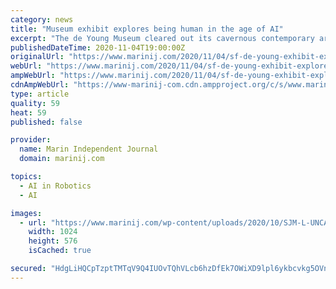 ```yaml
---
category: news
title: "Museum exhibit explores being human in the age of AI"
excerpt: "The de Young Museum cleared out its cavernous contemporary art galleries, painted many of the walls black and set up a harrowing tour through the landscape of artificial intelligence in the exhibit “Uncanny Valley."
publishedDateTime: 2020-11-04T19:00:00Z
originalUrl: "https://www.marinij.com/2020/11/04/sf-de-young-exhibit-explores-being-human-in-the-age-of-ai-2/"
webUrl: "https://www.marinij.com/2020/11/04/sf-de-young-exhibit-explores-being-human-in-the-age-of-ai-2/"
ampWebUrl: "https://www.marinij.com/2020/11/04/sf-de-young-exhibit-explores-being-human-in-the-age-of-ai-2/amp/"
cdnAmpWebUrl: "https://www-marinij-com.cdn.ampproject.org/c/s/www.marinij.com/2020/11/04/sf-de-young-exhibit-explores-being-human-in-the-age-of-ai-2/amp/"
type: article
quality: 59
heat: 59
published: false

provider:
  name: Marin Independent Journal
  domain: marinij.com

topics:
  - AI in Robotics
  - AI

images:
  - url: "https://www.marinij.com/wp-content/uploads/2020/10/SJM-L-UNCANNY-1105-01-2.jpg?w=1024&h=576"
    width: 1024
    height: 576
    isCached: true

secured: "HdgLiHQCpTzptTMTqV9Q4IUOvTQhVLcb6hzDfEk7OWiXD9lpl6ykbcvkg5OVnRymilPNNVYnNSpVUv/30h2uykiJnxjiWwbKNnpFU2uzkhzv/0rNnUx+L7XIFBaAbYMsXLetQsebcgP7y2s8ssUwAbwZNFCAYJrCTwZjAD3oZeuaeLQIVIrRjUJpa1ZQ9zA4Bln0Kb3c7i0lZt96eFiukFOnykHWv1Y24ES6E8CkbrggDg9ag+7UAI/n2TewZ5CGyRaBav/QmE4hQqAu48+5f7YddJO4FNfg0FQOwhReSd2BjHoV7ttQIWqStmY2Qn4W1fjrKHOhfz5eN3elHHEYjOO7o6yh/cqP6JxOkH1ILu8=;FttprIoa1c2qRbjc0AvI6Q=="
---
```


